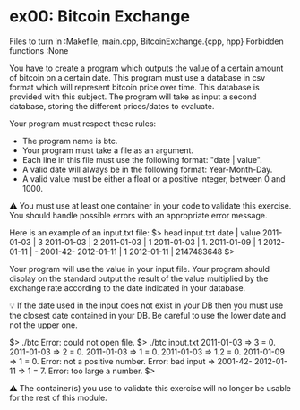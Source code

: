 # ex00: Bitcoin Exchange
Files to turn in :Makefile, main.cpp, BitcoinExchange.{cpp, hpp}
Forbidden functions :None

You have to create a program which outputs the value of a certain amount of bitcoin on a certain date.
This program must use a database in csv format which will represent bitcoin price over time.
This database is provided with this subject.
The program will take as input a second database, storing the different prices/dates to evaluate.

Your program must respect these rules:
- The program name is btc.
- Your program must take a file as an argument.
- Each line in this file must use the following format: "date | value".
- A valid date will always be in the following format: Year-Month-Day.
- A valid value must be either a float or a positive integer, between 0 and 1000.

⚠️ You must use at least one container in your code to validate this exercise.
You should handle possible errors with an appropriate error message.

Here is an example of an input.txt file:
$> head input.txt
date | value
2011-01-03 | 3
2011-01-03 | 2
2011-01-03 | 1
2011-01-03 | 1.
2011-01-09 | 1
2012-01-11 | -
2001-42-
2012-01-11 | 1
2012-01-11 | 2147483648
$>

Your program will use the value in your input file.
Your program should display on the standard output the result of the value multiplied by the exchange rate according to the date indicated in your database.

💡 If the date used in the input does not exist in your DB then you must use the closest date contained in your DB.
Be careful to use the lower date and not the upper one.

$> ./btc
Error: could not open file.
$> ./btc input.txt
2011-01-03 => 3 = 0.
2011-01-03 => 2 = 0.
2011-01-03 => 1 = 0.
2011-01-03 => 1.2 = 0.
2011-01-09 => 1 = 0.
Error: not a positive number.
Error: bad input => 2001-42-
2012-01-11 => 1 = 7.
Error: too large a number.
$>

⚠️ The container(s) you use to validate this exercise will no longer be usable for the rest of this module.
